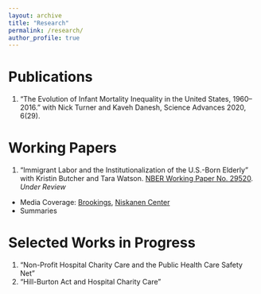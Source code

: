 ```yaml
---
layout: archive
title: "Research"
permalink: /research/
author_profile: true
---
```


# Publications

1. “The Evolution of Infant Mortality Inequality in the United States, 1960–2016.” with Nick Turner and Kaveh Danesh, Science Advances 2020, 6(29).

# Working Papers

1. “Immigrant Labor and the Institutionalization of the U.S.-Born Elderly” with Kristin Butcher and Tara Watson. [NBER Working Paper No. 29520](https://www.nber.org/papers/w29520). *Under Review* 
- Media Coverage: [Brookings](https://www.brookings.edu/blog/up-front/2021/12/02/hutchins-roundup-immigrant-labor-nafta-and-more/), [Niskanen Center](https://www.niskanencenter.org/immigrant-labor-holds-the-key-to-whether-americans-can-age-at-home/)
- Summaries

# Selected Works in Progress

1. “Non-Profit Hospital Charity Care and the Public Health Care Safety Net”
2. “Hill-Burton Act and Hospital Charity Care”

<!-- {% if author.googlescholar %}
  You can also find my articles on <u><a href="{{author.googlescholar}}">my Google Scholar profile</a>.</u>
{% endif %}

{% include base_path %}

{% for post in site.publications reversed %}
  {% include archive-single.html %}
{% endfor %}
 -->